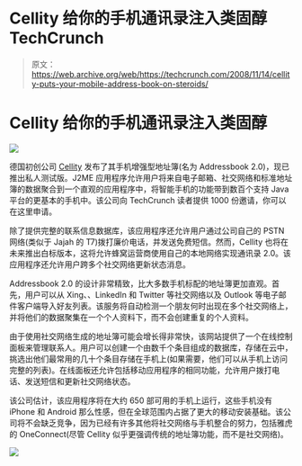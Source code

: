 # Cellity 给你的手机通讯录注入类固醇 TechCrunch

> 原文：<https://web.archive.org/web/https://techcrunch.com/2008/11/14/cellity-puts-your-mobile-address-book-on-steroids/>

# Cellity 给你的手机通讯录注入类固醇

[![](img/696b3849901a56949502a69b351ab864.png)](https://web.archive.org/web/20221006052012/http://www.cellity.com/)

德国初创公司 [Cellity](https://web.archive.org/web/20221006052012/http://www.cellity.com/) 发布了其手机增强型地址簿(名为 Addressbook 2.0)，现已推出私人测试版。J2ME 应用程序允许用户将来自电子邮箱、社交网络和标准地址簿的数据聚合到一个直观的应用程序中，将智能手机的功能带到数百个支持 Java 平台的更基本的手机中。该公司向 TechCrunch 读者提供 1000 份邀请，你可以在这里申请。

除了提供完整的联系信息数据库，该应用程序还允许用户通过公司自己的 PSTN 网络(类似于 Jajah 的 T7)拨打廉价电话，并发送免费短信。然而，Cellity 也将在未来推出白标版本，这将允许蜂窝运营商使用自己的本地网络实现通讯录 2.0。该应用程序还允许用户跨多个社交网络更新状态消息。

Addressbook 2.0 的设计非常精致，比大多数手机标配的地址簿更加直观。首先，用户可以从 Xing、、LinkedIn 和 Twitter 等社交网络以及 Outlook 等电子邮件客户端导入好友列表。该服务将自动检测一个朋友何时出现在多个社交网络上，并将他们的数据聚集在一个个人资料下，而不会创建重复的个人资料。

由于使用社交网络生成的地址簿可能会增长得非常快，该网站提供了一个在线控制面板来管理联系人。用户可以创建一个由数千个条目组成的数据库，存储在云中，挑选出他们最常用的几十个条目存储在手机上(如果需要，他们可以从手机上访问完整的列表)。在线面板还允许包括移动应用程序的相同功能，允许用户拨打电话、发送短信和更新社交网络状态。

该公司估计，该应用程序将在大约 650 部可用的手机上运行，这些手机没有 iPhone 和 Android 那么性感，但在全球范围内占据了更大的移动安装基础。该公司将不会缺乏竞争，因为已经有许多其他将社交网络与手机整合的努力，包括雅虎的 OneConnect(尽管 Cellity 似乎更强调传统的地址簿功能，而不是社交网络)。

![](img/de2ee596ea92de896bebe89037c5e1fc.png)